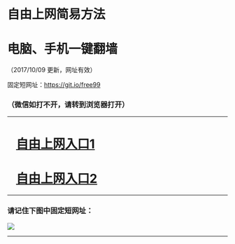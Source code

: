 ﻿# 自由上网简易方法

# 电脑、手机一键翻墙

（2017/10/09 更新，网址有效）

固定短网址：https://git.io/free99

### （微信如打不开，请转到浏览器打开）


***





# &nbsp;&nbsp; <a href="http://ft2170220608.fwq-tz-1001.info/fwqtz01.html?t=10090012703 " target="_blank">自由上网入口1</a>
# &nbsp;&nbsp; <a href="http://ft2383714882.fwq-tz-1002.info/fwqtz02.html?t=10090018802 " target="_blank">自由上网入口2</a>
***

### 请记住下图中固定短网址：

<img src="https://s3-us-west-2.amazonaws.com/fwq-1001/yjfq-20170905okok.png" /> 


***

